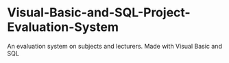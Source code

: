 # Visual-Basic-and-SQL-Project-Evaluation-System
An evaluation system on subjects and lecturers. Made with Visual Basic and SQL
